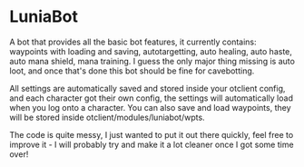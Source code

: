 # LuniaBot

A bot that provides all the basic bot features, it currently contains: waypoints with loading and saving, autotargetting, auto healing, auto haste, auto mana shield, mana training. I guess the only major thing missing is auto loot, and once that's done this bot should be fine for cavebotting.

All settings are automatically saved and stored inside your otclient config, and each character got their own config, the settings will automatically load when you log onto a character. You can also save and load waypoints, they will be stored inside otclient/modules/luniabot/wpts.

The code is quite messy, I just wanted to put it out there quickly, feel free to improve it - I will probably try and make it a lot cleaner once I got some time over!